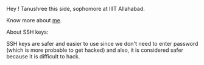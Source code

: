 Hey !
Tanushree this side, sophomore at IIIT Allahabad.

Know more about <a href = "https://github.com/Tanushree-coder">me</a>.

About SSH keys:

SSH keys are safer and easier to use since we don't need to enter password (which is more probable to get hacked) and also, it is considered safer because it is difficult to hack.